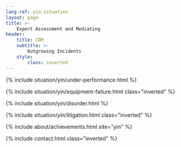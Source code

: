 ```yaml
---
lang-ref: yin-situation
layout: page
title: >-
    Expert Assessment and Mediating
header:
    title: CDM
    subtitle: >-
        Outgrowing Incidents
    style:
        class: inverted
---
```


{% include situation/yin/under-performance.html %}

{% include situation/yin/equipment-failure.html class="inverted" %}

{% include situation/yin/disorder.html %}

{% include situation/yin/litigation.html class="inverted" %}

{% include about/achievements.html site="yin" %}

{% include contact.html class="inverted" %}
